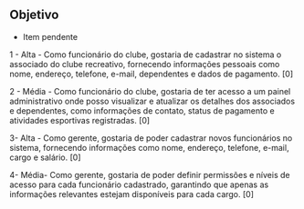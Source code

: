 ## Objetivo

- Item pendente
  
1 - Alta - Como funcionário do clube, gostaria de cadastrar no sistema o associado do clube recreativo, fornecendo informações pessoais como nome, endereço, telefone, e-mail, dependentes e dados de pagamento. [0]

2 - Média - Como funcionário do clube, gostaria de ter acesso a um painel administrativo onde posso visualizar e atualizar os detalhes dos associados e dependentes, como informações de contato, status de pagamento e atividades esportivas registradas. [0]

3- Alta - Como gerente, gostaria de poder cadastrar novos funcionários no sistema, fornecendo informações como nome, endereço, telefone, e-mail, cargo e salário. [0]

4- Média- Como gerente, gostaria de poder definir permissões e níveis de acesso para cada funcionário cadastrado, garantindo que apenas as informações relevantes estejam disponíveis para cada cargo. [0]